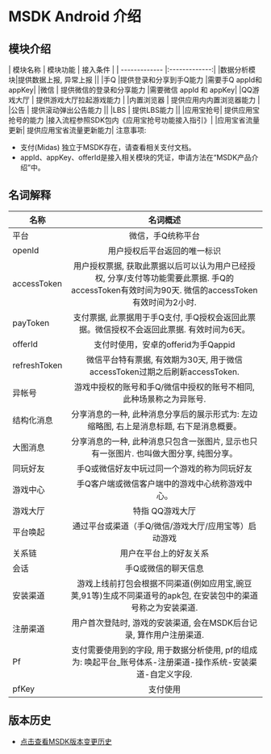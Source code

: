 
MSDK Android 介绍
=======


模块介绍
---

| 模块名称 | 模块功能 | 接入条件 |
| ------------- |:-------------:|
|数据分析模块|提供数据上报, 异常上报	||
|手Q	 |提供登录和分享到手Q能力	|需要手Q appId和appKey|
|微信 |	提供微信的登录和分享能力	|需要微信 appId 和 appKey|
|QQ游戏大厅	| 提供游戏大厅拉起游戏能力	|
|内置浏览器	| 提供应用内内置浏览器能力	|
|公告	| 提供滚动弹出公告能力	||
|LBS	| 提供LBS能力	||
|应用宝抢号|	提供应用宝抢号的能力	|接入流程参照SDK包内《应用宝抢号功能接入指引》|
|应用宝省流量更新|	提供应用宝省流量更新能力|
注意事项:
- 支付(Midas) 独立于MSDK存在，请查看相关支付文档。
- appId、appKey、offerId是接入相关模块的凭证，申请方法在“MSDK产品介绍”中。

名词解释
---

| 名称 | 名词概述 |
| ------------- |:-------------:|
| 平台| 微信，手Q统称平台|
|openId|用户授权后平台返回的唯一标识|
|accessToken|用户授权票据, 获取此票据以后可以认为用户已经授权, 分享/支付等功能需要此票据. 手Q的accessToken有效时间为90天. 微信的accessToken有效时间为2小时.|
|payToken|支付票据, 此票据用于手Q支付, 手Q授权会返回此票据。微信授权不会返回此票据. 有效时间为6天。|
|offerId|支付时使用，安卓的offerid为手Qappid|
|refreshToken|微信平台特有票据, 有效期为30天, 用于微信accessToken过期之后刷新accessToken.|
|异帐号|游戏中授权的账号和手Q/微信中授权的账号不相同, 此种场景称之为异账号.|
|结构化消息|分享消息的一种, 此种消息分享后的展示形式为: 左边缩略图, 右上是消息标题, 右下是消息概要。|
|大图消息|分享消息的一种, 此种消息只包含一张图片, 显示也只有一张图片. 也叫做大图分享, 纯图分享。|
|同玩好友|手Q或微信好友中玩过同一个游戏的称为同玩好友|
|游戏中心|手Q客户端或微信客户端中的游戏中心统称游戏中心。|
|游戏大厅|特指 QQ游戏大厅|
|平台唤起|通过平台或渠道（手Q/微信/游戏大厅/应用宝等）启动游戏|
|关系链|用户在平台上的好友关系|
|会话|手Q或微信的聊天信息|
|安装渠道|游戏上线前打包会根据不同渠道(例如应用宝,豌豆荚,91等)生成不同渠道号的apk包, 在安装包中的渠道号称之为安装渠道.|
|注册渠道|用户首次登陆时, 游戏的安装渠道, 会在MSDK后台记录, 算作用户注册渠道.|
|Pf|支付需要使用到的字段, 用于数据分析使用, pf的组成为: 唤起平台_账号体系-注册渠道-操作系统-安装渠道-自定义字段.|
|pfKey| 支付使用|

版本历史
---
* [点击查看MSDK版本变更历史](version.md)
